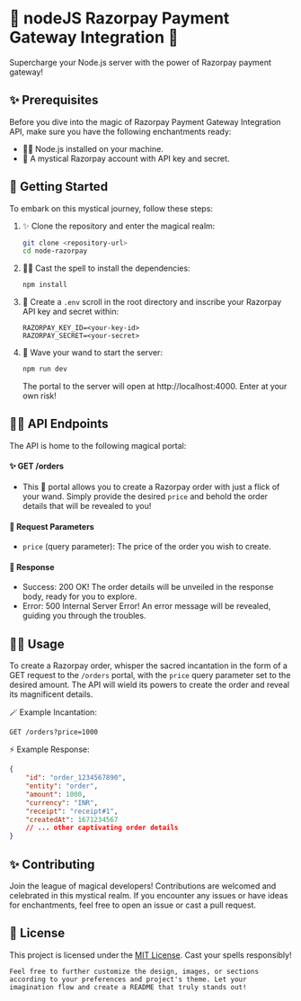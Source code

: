 # 🌟 nodeJS Razorpay Payment Gateway Integration 🌟

Supercharge your Node.js server with the power of Razorpay payment gateway!

## ✨ Prerequisites

Before you dive into the magic of Razorpay Payment Gateway Integration API, make sure you have the following enchantments ready:

- 🧙‍♂️ Node.js installed on your machine.
- 🧪 A mystical Razorpay account with API key and secret.

## 🚀 Getting Started

To embark on this mystical journey, follow these steps:

1. ✨ Clone the repository and enter the magical realm:

   ```bash
   git clone <repository-url>
   cd node-razorpay
   ```

2. 🧙‍♂️ Cast the spell to install the dependencies:

   ```bash
   npm install
   ```

3. 📜 Create a `.env` scroll in the root directory and inscribe your Razorpay API key and secret within:

   ```plaintext
   RAZORPAY_KEY_ID=<your-key-id>
   RAZORPAY_SECRET=<your-secret>
   ```

4. 🎩 Wave your wand to start the server:

   ```bash
   npm run dev
   ```

   The portal to the server will open at http://localhost:4000. Enter at your own risk!

## 🧙‍♂️ API Endpoints

The API is home to the following magical portal:

#### ✨ GET /orders

- This 🔮 portal allows you to create a Razorpay order with just a flick of your wand. Simply provide the desired `price` and behold the order details that will be revealed to you!

#### 🎁 Request Parameters

- `price` (query parameter): The price of the order you wish to create.

#### 🔮 Response

- Success: 200 OK! The order details will be unveiled in the response body, ready for you to explore.
- Error: 500 Internal Server Error! An error message will be revealed, guiding you through the troubles.

## 🧙‍♂️ Usage

To create a Razorpay order, whisper the sacred incantation in the form of a GET request to the `/orders` portal, with the `price` query parameter set to the desired amount. The API will wield its powers to create the order and reveal its magnificent details.

🪄 Example Incantation:

```http
GET /orders?price=1000
```

⚡️ Example Response:

```json
{
	"id": "order_1234567890",
	"entity": "order",
	"amount": 1000,
	"currency": "INR",
	"receipt": "receipt#1",
	"createdAt": 1671234567
	// ... other captivating order details
}
```

## ✨ Contributing

Join the league of magical developers! Contributions are welcomed and celebrated in this mystical realm. If you encounter any issues or have ideas for enchantments, feel free to open an issue or cast a pull request.

## 📜 License

This project is licensed under the [MIT License](LICENSE). Cast your spells responsibly!

`Feel free to further customize the design, images, or sections according to your preferences and project's theme. Let your imagination flow and create a README that truly stands out!`
